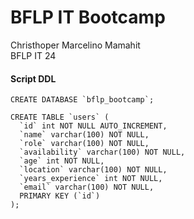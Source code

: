# BFLP IT Bootcamp

Christhoper Marcelino Mamahit  
BFLP IT 24

#### Script DDL
```
CREATE DATABASE `bflp_bootcamp`;

CREATE TABLE `users` (
  `id` int NOT NULL AUTO_INCREMENT,
  `name` varchar(100) NOT NULL,
  `role` varchar(100) NOT NULL,
  `availability` varchar(100) NOT NULL,
  `age` int NOT NULL,
  `location` varchar(100) NOT NULL,
  `years_experience` int NOT NULL,
  `email` varchar(100) NOT NULL,
  PRIMARY KEY (`id`)
);
```